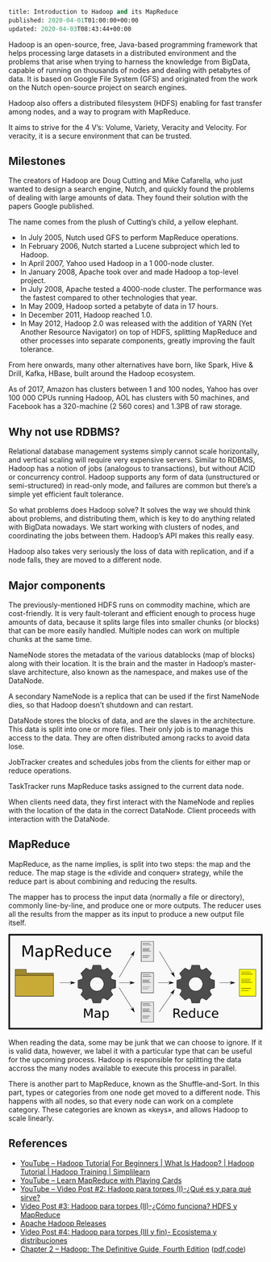 ```meta
title: Introduction to Hadoop and its MapReduce
published: 2020-04-01T01:00:00+00:00
updated: 2020-04-03T08:43:44+00:00
```

Hadoop is an open-source, free, Java-based programming framework that helps processing large datasets in a distributed environment and the problems that arise when trying to harness the knowledge from BigData, capable of running on thousands of nodes and dealing with petabytes of data. It is based on Google File System (GFS) and originated from the work on the Nutch open-source project on search engines.

Hadoop also offers a distributed filesystem (HDFS) enabling for fast transfer among nodes, and a way to program with MapReduce.

It aims to strive for the 4 V’s: Volume, Variety, Veracity and Velocity. For veracity, it is a secure environment that can be trusted.

## Milestones

The creators of Hadoop are Doug Cutting and Mike Cafarella, who just wanted to design a search engine, Nutch, and quickly found the problems of dealing with large amounts of data. They found their solution with the papers Google published.

The name comes from the plush of Cutting’s child, a yellow elephant.

* In July 2005, Nutch used GFS to perform MapReduce operations.
* In February 2006, Nutch started a Lucene subproject which led to Hadoop.
* In April 2007, Yahoo used Hadoop in a 1 000-node cluster.
* In January 2008, Apache took over and made Hadoop a top-level project.
* In July 2008, Apache tested a 4000-node cluster. The performance was the fastest compared to other technologies that year.
* In May 2009, Hadoop sorted a petabyte of data in 17 hours.
* In December 2011, Hadoop reached 1.0.
* In May 2012, Hadoop 2.0 was released with the addition of YARN (Yet Another Resource Navigator) on top of HDFS, splitting MapReduce and other processes into separate components, greatly improving the fault tolerance.

From here onwards, many other alternatives have born, like Spark, Hive & Drill, Kafka, HBase, built around the Hadoop ecosystem.

As of 2017, Amazon has clusters between 1 and 100 nodes, Yahoo has over 100 000 CPUs running Hadoop, AOL has clusters with 50 machines, and Facebook has a 320-machine (2 560 cores) and 1.3PB of raw storage.

## Why not use RDBMS?

Relational database management systems simply cannot scale horizontally, and vertical scaling will require very expensive servers. Similar to RDBMS, Hadoop has a notion of jobs (analogous to transactions), but without ACID or concurrency control. Hadoop supports any form of data (unstructured or semi-structured) in read-only mode, and failures are common but there’s a simple yet efficient fault tolerance.

So what problems does Hadoop solve? It solves the way we should think about problems, and distributing them, which is key to do anything related with BigData nowadays. We start working with clusters of nodes, and coordinating the jobs between them. Hadoop’s API makes this really easy.

Hadoop also takes very seriously the loss of data with replication, and if a node falls, they are moved to a different node.

## Major components

The previously-mentioned HDFS runs on commodity machine, which are cost-friendly. It is very fault-tolerant and efficient enough to process huge amounts of data, because it splits large files into smaller chunks (or blocks) that can be more easily handled. Multiple nodes can work on multiple chunks at the same time.

NameNode stores the metadata of the various datablocks (map of blocks) along with their location. It is the brain and the master in Hadoop’s master-slave architecture, also known as the namespace, and makes use of the DataNode.

A secondary NameNode is a replica that can be used if the first NameNode dies, so that Hadoop doesn’t shutdown and can restart.

DataNode stores the blocks of data, and are the slaves in the architecture. This data is split into one or more files. Their only job is to manage this access to the data. They are often distributed among racks to avoid data lose.

JobTracker creates and schedules jobs from the clients for either map or reduce operations.

TaskTracker runs MapReduce tasks assigned to the current data node.

When clients need data, they first interact with the NameNode and replies with the location of the data in the correct DataNode. Client proceeds with interaction with the DataNode.

## MapReduce

MapReduce, as the name implies, is split into two steps: the map and the reduce. The map stage is the «divide and conquer» strategy, while the reduce part is about combining and reducing the results.

The mapper has to process the input data (normally a file or directory), commonly line-by-line, and produce one or more outputs. The reducer uses all the results from the mapper as its input to produce a new output file itself.

![](bitmap.png)

When reading the data, some may be junk that we can choose to ignore. If it is valid data, however, we label it with a particular type that can be useful for the upcoming process. Hadoop is responsible for splitting the data accross the many nodes available to execute this process in parallel.

There is another part to MapReduce, known as the Shuffle-and-Sort. In this part, types or categories from one node get moved to a different node. This happens with all nodes, so that every node can work on a complete category. These categories are known as «keys», and allows Hadoop to scale linearly.

## References

* [YouTube – Hadoop Tutorial For Beginners | What Is Hadoop? | Hadoop Tutorial | Hadoop Training | Simplilearn](https://youtu.be/oT7kczq5A-0)
* [YouTube – Learn MapReduce with Playing Cards](https://youtu.be/bcjSe0xCHbE)
* [YouTube – Video Post #2: Hadoop para torpes (I)-¿Qué es y para qué sirve?](https://youtu.be/j8ehT1_G5AY?list=PLi4tp-TF_qjM_ed4lIzn03w7OnEh0D8Xi)
* [Video Post #3: Hadoop para torpes (II)-¿Cómo funciona? HDFS y MapReduce](https://youtu.be/NQ8mjVPCDvk?list=PLi4tp-TF_qjM_ed4lIzn03w7OnEh0D8Xi)
* [Apache Hadoop Releases](https://hadoop.apache.org/old/releases.html)
* [Video Post #4: Hadoop para torpes (III y fin)- Ecosistema y distribuciones](https://youtu.be/20qWx2KYqYg?list=PLi4tp-TF_qjM_ed4lIzn03w7OnEh0D8Xi)
* [Chapter 2 – Hadoop: The Definitive Guide, Fourth Edition](http://www.hadoopbook.com/) ([pdf,](http://grut-computing.com/HadoopBook.pdf)[code](http://www.hadoopbook.com/code.html))
